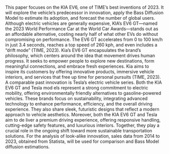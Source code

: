 This paper focuses on the KIA EV6, one of TIME’s best inventions of 2023. It will explore the vehicle’s
 predecessor in innovation, apply the Bass Diffusion Model to estimate its adoption, and forecast the number
 of global users.
 Although electric vehicles are generally expensive, KIA’s EV6 GT—named the 2023 World Performance Car
 at the World Car Awards—stands out as an affordable alternative, costing nearly half of what other EVs do
 without compromising on performance. The EV6 GT accelerates from 0 to 100 km/h in just 3.4 seconds,
 reaches a top speed of 260 kph, and even includes a “drift mode” (TIME, 2023).
 Kia’s EV6 GT encapsulates the brand’s philosophy, which centers around the idea that movement drives
 human progress. It seeks to empower people to explore new destinations, form meaningful connections, and
 embrace fresh experiences. Kia aims to inspire its customers by offering innovative products, immersive
 vehicle interiors, and services that free up time for personal pursuits (TIME, 2023).
 A comparable past innovation is Tesla’s electric vehicle series. Both the KIA EV6 GT and Tesla mod
els represent a strong commitment to electric mobility, offering environmentally friendly alternatives to
 gasoline-powered vehicles. These brands focus on sustainability, integrating advanced technology to enhance
 performance, efficiency, and the overall driving experience. They also share sleek, futuristic designs that
 reflect a modern approach to vehicle aesthetics. Moreover, both the KIA EV6 GT and Tesla aim to de
liver a premium driving experience, offering responsive handling, cutting-edge safety features, and luxurious
 interiors. Together, they play a crucial role in the ongoing shift toward more sustainable transportation
 solutions.
 For the analysis of look-alike innovation, sales data from 2014 to 2023, obtained from Statista, will be used
 for comparison and Bass Model diffusion estimations.
